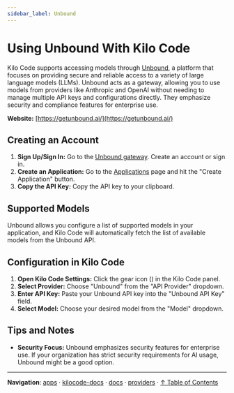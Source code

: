```yaml
---
sidebar_label: Unbound
---
```


# Using Unbound With Kilo Code

Kilo Code supports accessing models through [Unbound](https://getunbound.ai/), a platform that focuses on providing secure and reliable access to a variety of large language models (LLMs). Unbound acts as a gateway, allowing you to use models from providers like Anthropic and OpenAI without needing to manage multiple API keys and configurations directly. They emphasize security and compliance features for enterprise use.

**Website:** [https://getunbound.ai/](https://getunbound.ai/)

## Creating an Account

1.  **Sign Up/Sign In:** Go to the [Unbound gateway](https://gateway.getunbound.ai). Create an account or sign in.
2.  **Create an Application:** Go to the [Applications](https://gateway.getunbound.ai/ai-gateway-applications) page and hit the "Create Application" button.
3.  **Copy the API Key:** Copy the API key to your clipboard.

## Supported Models

Unbound allows you configure a list of supported models in your application, and Kilo Code will automatically fetch the list of available models from the Unbound API.

## Configuration in Kilo Code

1.  **Open Kilo Code Settings:** Click the gear icon (<Codicon name="gear" />) in the Kilo Code panel.
2.  **Select Provider:** Choose "Unbound" from the "API Provider" dropdown.
3.  **Enter API Key:** Paste your Unbound API key into the "Unbound API Key" field.
4.  **Select Model:** Choose your desired model from the "Model" dropdown.

## Tips and Notes

- **Security Focus:** Unbound emphasizes security features for enterprise use. If your organization has strict security requirements for AI usage, Unbound might be a good option.

---

**Navigation**: [apps](../../../../apps/) · [kilocode-docs](../../../apps/kilocode-docs/) · [docs](../../apps/kilocode-docs/docs/) · [providers](../apps/kilocode-docs/docs/providers/) · [↑ Table of Contents](#unbound)
